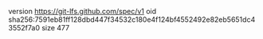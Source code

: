 version https://git-lfs.github.com/spec/v1
oid sha256:7591eb81ff128dbd447f34532c180e4f124bf4552492e82eb5651dc43552f7a0
size 477
